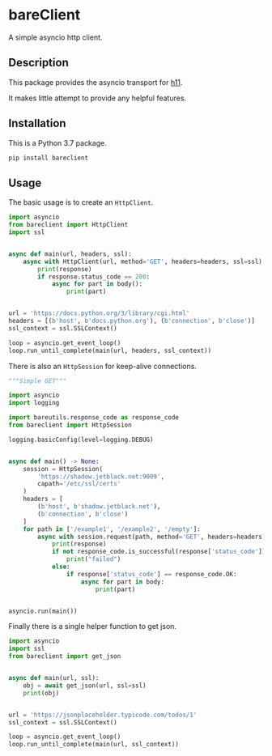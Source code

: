 # bareClient

A simple asyncio http client.

## Description

This package provides the asyncio transport for [h11](https://h11.readthedocs.io/en/latest/index.html).

It makes little attempt to provide any helpful features.

## Installation

This is a Python 3.7 package.

```bash
pip install bareclient
```

## Usage

The basic usage is to create an `HttpClient`.

```python
import asyncio
from bareclient import HttpClient
import ssl


async def main(url, headers, ssl):
    async with HttpClient(url, method='GET', headers=headers, ssl=ssl) as (response, body):
        print(response)
        if response.status_code == 200:
            async for part in body():
                print(part)


url = 'https://docs.python.org/3/library/cgi.html'
headers = [(b'host', b'docs.python.org'), (b'connection', b'close')]
ssl_context = ssl.SSLContext()

loop = asyncio.get_event_loop()
loop.run_until_complete(main(url, headers, ssl_context))
```

There is also an `HttpSession` for keep-alive connections.

```python
"""Simple GET"""

import asyncio
import logging

import bareutils.response_code as response_code
from bareclient import HttpSession

logging.basicConfig(level=logging.DEBUG)


async def main() -> None:
    session = HttpSession(
        'https://shadow.jetblack.net:9009',
        capath='/etc/ssl/certs'
    )
    headers = [
        (b'host', b'shadow.jetblack.net'),
        (b'connection', b'close')
    ]
    for path in ['/example1', '/example2', '/empty']:
        async with session.request(path, method='GET', headers=headers) as (response, body):
            print(response)
            if not response_code.is_successful(response['status_code']):
                print("failed")
            else:
                if response['status_code'] == response_code.OK:
                    async for part in body:
                        print(part)


asyncio.run(main())
```

Finally there is a single helper function to get json.

```python
import asyncio
import ssl
from bareclient import get_json


async def main(url, ssl):
    obj = await get_json(url, ssl=ssl)
    print(obj)


url = 'https://jsonplaceholder.typicode.com/todos/1'
ssl_context = ssl.SSLContext()

loop = asyncio.get_event_loop()
loop.run_until_complete(main(url, ssl_context))
```